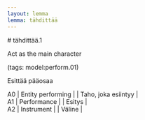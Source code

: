 ```yaml
---
layout: lemma
lemma: tähdittää
---
```


<div class="sense">
# <span class="sensename">tähdittää.1</span>

<span class="description">Act as the main character</span>

(tags: model:perform.01)

<span class="description">Esittää pääosaa</span>

A0 | Entity performing |   | Taho, joka esiintyy |  
A1 | Performance |   | Esitys |  
A2 | Instrument |   | Väline |  

</div>

